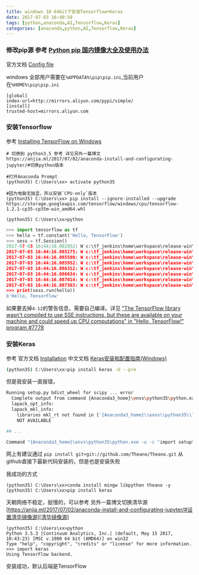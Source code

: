 ```yaml
---
title: windows 10 64bit下安装Tensorflow+Keras
date: 2017-07-03 16:40:58
tags: [python,anaconda,AI,Tensorflow,Keras]
categories: [anaconda,python,AI,Tensorflow,Keras]
---
```


### 修改pip源 参考 [Python pip 国内镜像大全及使用办法][linkPythonPip国内镜像大全及使用办法]

官方文档 [Config file][linkConfigFile]

windows 全部用户需要在`%APPDATA%\pip\pip.ini`,当前用户在`%HOME%\pip\pip.ini`

```
[global]
index-url=http://mirrors.aliyun.com/pypi/simple/
[install]
trusted-host=mirrors.aliyun.com
```

### 安装Tensorflow

参考 [Installing TensorFlow on Windows][linkInstallingTensorflowOnWindows] 

```
# 切换到 python3.5 参考 详见另外一篇博文 https://anjia.ml/2017/07/02/anaconda-install-and-configurating-jupyter/#切换python版本

#打开Anaconda Prompt
(python35) C:\Users\xx> activate python35

#因为电脑无独显，所以安装`CPU-only`版本
(python35) C:\Users\xx> pip install --ignore-installed --upgrade https://storage.googleapis.com/tensorflow/windows/cpu/tensorflow-1.2.1-cp35-cp35m-win_amd64.whl 

(python35) C:\Users\xx>python
```

```python
>>> import tensorflow as tf
>>> hello = tf.constant('Hello, TensorFlow')
>>> sess = tf.Session()
2017-07-03 16:44:16.082952: W c:\tf_jenkins\home\workspace\release-win\m\windows\py\35\tensorflow\core\platform\cpu_feature_guard.cc:45] The TensorFlow library wasn't compiled to use SSE instructions, but these are available on your machine and could speed up CPU computations.
2017-07-03 16:44:16.085175: W c:\tf_jenkins\home\workspace\release-win\m\windows\py\35\tensorflow\core\platform\cpu_feature_guard.cc:45] The TensorFlow library wasn't compiled to use SSE2 instructions, but these are available on your machine and could speed up CPU computations.
2017-07-03 16:44:16.085590: W c:\tf_jenkins\home\workspace\release-win\m\windows\py\35\tensorflow\core\platform\cpu_feature_guard.cc:45] The TensorFlow library wasn't compiled to use SSE3 instructions, but these are available on your machine and could speed up CPU computations.
2017-07-03 16:44:16.085952: W c:\tf_jenkins\home\workspace\release-win\m\windows\py\35\tensorflow\core\platform\cpu_feature_guard.cc:45] The TensorFlow library wasn't compiled to use SSE4.1 instructions, but these are available on your machine and could speed up CPU computations.
2017-07-03 16:44:16.086312: W c:\tf_jenkins\home\workspace\release-win\m\windows\py\35\tensorflow\core\platform\cpu_feature_guard.cc:45] The TensorFlow library wasn't compiled to use SSE4.2 instructions, but these are available on your machine and could speed up CPU computations.
2017-07-03 16:44:16.086634: W c:\tf_jenkins\home\workspace\release-win\m\windows\py\35\tensorflow\core\platform\cpu_feature_guard.cc:45] The TensorFlow library wasn't compiled to use AVX instructions, but these are available on your machine and could speed up CPU computations.
2017-07-03 16:44:16.087014: W c:\tf_jenkins\home\workspace\release-win\m\windows\py\35\tensorflow\core\platform\cpu_feature_guard.cc:45] The TensorFlow library wasn't compiled to use AVX2 instructions, but these are available on your machine and could speed up CPU computations.
2017-07-03 16:44:16.087363: W c:\tf_jenkins\home\workspace\release-win\m\windows\py\35\tensorflow\core\platform\cpu_feature_guard.cc:45] The TensorFlow library wasn't compiled to use FMA instructions, but these are available on your machine and could speed up CPU computations.
>>> print(sess.run(hello))
b'Hello, TensorFlow'
```

如果要去掉`4-12`的警告信息，需要自己编译。详见 ["The TensorFlow library wasn't compiled to use SSE instructions, but these are available on your machine and could speed up CPU computations" in "Hello, TensorFlow!" program #7778](https://github.com/tensorflow/tensorflow/issues/7778)

### 安装Keras

参考 官方文档 [Installation][]  中文文档  [Keras安装和配置指南(Windows)][]

```bash
(python35) C:\Users\xx>pip install keras -U --pre
```

但是我安装一直报错，
```bash
Running setup.py bdist_wheel for scipy ... error
  Complete output from command {Anaconda3_home}\envs\python35\python.exe -u -c "import setuptools, tokenize;__file__='{AppData}\\Local\\Temp\\pip-build-mgdjtt1d\\scipy\\setup.py';f=getattr(tokenize, 'open', open)(__file__);code=f.read().replace('\r\n', '\n');f.close();exec(compile(code, __file__, 'exec'))" bdist_wheel -d {AppData}\Local\Temp\tmpb_od_dlvpip-wheel- --python-tag cp35:
  lapack_opt_info:
  lapack_mkl_info:
    libraries mkl_rt not found in ['{Anaconda3_home}\\envs\\python35\\lib', 'C:\\', '{Anaconda3_home}\\envs\\python35\\libs']
    NOT AVAILABLE

## ...

Command "{Anaconda3_home}\envs\python35\python.exe -u -c "import setuptools, tokenize;__file__='{AppData}\\Local\\Temp\\pip-build-mgdjtt1d\\scipy\\setup.py';f=getattr(tokenize, 'open', open)(__file__);code=f.read().replace('\r\n', '\n');f.close();exec(compile(code, __file__, 'exec'))" install --record {AppData}\Local\Temp\pip-htcraop7-record\install-record.txt --single-version-externally-managed --compile" failed with error code 1 in {AppData}\Local\Temp\pip-build-mgdjtt1d\scipy\
```

网上有建议通过 `pip install git+git://github.com/Theano/Theano.git` 从github直接下最新代码安装的，但是也是安装失败

我成功的方式

```
(python35) C:\Users\xx>conda install mingw libpython theano -y
(python35) C:\Users\xx>pip install keras
```

天朝网络不稳定，挺慢的，可以参考 另外一篇博文切换清华源 [https://anjia.ml/2017/07/02/anaconda-install-and-configurating-jupyter/#设置清华镜像源][清华镜像源]
```
(python35) C:\Users\xx>python
Python 3.5.3 |Continuum Analytics, Inc.| (default, May 15 2017, 10:43:23) [MSC v.1900 64 bit (AMD64)] on win32
Type "help", "copyright", "credits" or "license" for more information.
>>> import keras
Using TensorFlow backend.
```
安装成功，默认后端是TensorFlow

[linkPythonPip国内镜像大全及使用办法]: http://blog.csdn.net/testcs_dn/article/details/54374849
[linkConfigFile]: https://pip.pypa.io/en/stable/user_guide/#config-file
[linkInstallingTensorflowOnWindows]: https://www.tensorflow.org/install/install_windows
[Installation]: https://keras.io/#installation
[Keras安装和配置指南(Windows)]: https://keras-cn.readthedocs.io/en/latest/for_beginners/keras_windows/
[清华镜像源]: https://anjia.ml/2017/07/02/anaconda-install-and-configurating-jupyter/#设置清华镜像源
